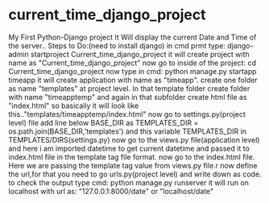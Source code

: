 # current_time_django_project
My First Python-Django project 
It Will display the current Date and Time of the server..
Steps to Do:(need to install django)
in cmd prmt type: django-admin startproject Current_time_django_project
it will create project with name as "Current_time_django_project"
now go to inside of the project: cd Current_time_django_project
now type in cmd: python manage.py startapp timeapp
it will create application with name as "timeapp".
create one folder as name "templates" at project level. In that template folder create folder with name "timeapptemp" and again in that subfolder create html file as "index.html"
so basically it will look like this.."templates/timeapptemp/index.html"
now go to settings.py(project level) file add line below BASE_DIR as TEMPLATES_DIR = os.path.join(BASE_DIR,'templates') and this variable TEMPLATES_DIR in TEMPLATES/DIRS(settings.py)
now go to the views.py file(application level) and here i am imported datetime to get current datetime and passed it to index.html file in the template tag file format.
now go to the index.html file. Here we are passing the template tag value from views.py file.r
now define the url,for that you need to go urls.py(project level) and write down as code.
to check the  output type cmd: python manage.py runserver
it will run on localhost with url as: "127.0.0.1:8000/date" or "localhost/date"
